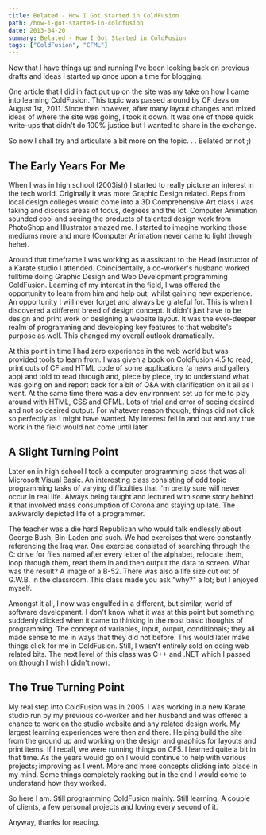 ```yaml
---
title: Belated - How I Got Started in ColdFusion
path: /how-i-got-started-in-coldfusion
date: 2013-04-20
summary: Belated - How I Got Started in ColdFusion
tags: ["ColdFusion", "CFML"]
---
```


Now that I have things up and running I've been looking back on previous drafts and ideas I started up once upon a time for blogging.

One article that I did in fact put up on the site was my take on how I came into learning ColdFusion. This topic was passed around by CF devs on August 1st, 2011. Since then however, after many layout changes and mixed ideas of where the site was going, I took it down. It was one of those quick write-ups that didn't do 100% justice but I wanted to share in the exchange.

So now I shall try and articulate a bit more on the topic. . . Belated or not ;)

## The Early Years For Me

When I was in high school (2003ish) I started to really picture an interest in the tech world. Originally it was more Graphic Design related. Reps from local design colleges would come into a 3D Comprehensive Art class I was taking and discuss areas of focus, degrees and the lot. Computer Animation sounded cool and seeing the products of talented design work from PhotoShop and Illustrator amazed me. I started to imagine working those mediums more and more (Computer Animation never came to light though hehe).

Around that timeframe I was working as a assistant to the Head Instructor of a Karate studio I attended. Coincidentally, a co-worker's husband worked fulltime doing Graphic Design and Web Development programming ColdFusion. Learning of my interest in the field, I was offered the opportunity to learn from him and help out; whilst gaining new experience. An opportunity I will never forget and always be grateful for. This is when I discovered a different breed of design concept. It didn't just have to be design and print work or designing a website layout. It was the ever-deeper realm of programming and developing key features to that website's purpose as well. This changed my overall outlook dramatically.

At this point in time I had zero experience in the web world but was provided tools to learn from. I was given a book on ColdFusion 4.5 to read, print outs of CF and HTML code of some applications (a news and gallery app) and told to read through and, piece by piece, try to understand what was going on and report back for a bit of Q&A with clarification on it all as I went. At the same time there was a dev environment set up for me to play around with HTML, CSS and CFML. Lots of trial and error of seeing desired and not so desired output. For whatever reason though, things did not click so perfectly as I might have wanted. My interest fell in and out and any true work in the field would not come until later.

## A Slight Turning Point

Later on in high school I took a computer programming class that was all Microsoft Visual Basic. An interesting class consisting of odd topic programming tasks of varying difficulties that I'm pretty sure will never occur in real life. Always being taught and lectured with some story behind it that involved mass consumption of Corona and staying up late. The awkwardly depicted life of a programmer.

The teacher was a die hard Republican who would talk endlessly about George Bush, Bin-Laden and such. We had exercises that were constantly referencing the Iraq war. One exercise consisted of searching through the C: drive for files named after every letter of the alphabet, relocate them, loop through them, read them in and then output the data to screen. What was the result? A image of a B-52. There was also a life size cut out of G.W.B. in the classroom. This class made you ask "why?" a lot; but I enjoyed myself.

Amongst it all, I now was engulfed in a different, but similar, world of software development. I don't know what it was at this point but something suddenly clicked when it came to thinking in the most basic thoughts of programming. The concept of variables, input, output, conditionals; they all made sense to me in ways that they did not before. This would later make things click for me in ColdFusion. Still, I wasn't entirely sold on doing web related bits. The next level of this class was C++ and .NET which I passed on (though I wish I didn't now).

## The True Turning Point

My real step into ColdFusion was in 2005. I was working in a new Karate studio run by my previous co-worker and her husband and was offered a chance to work on the studio website and any related design work. My largest learning experiences were then and there. Helping build the site from the ground up and working on the design and graphics for layouts and print items. If I recall, we were running things on CF5. I learned quite a bit in that time. As the years would go on I would continue to help with various projects; improving as I went. More and more concepts clicking into place in my mind. Some things completely racking but in the end I would come to understand how they worked.

So here I am. Still programming ColdFusion mainly. Still learning. A couple of clients, a few personal projects and loving every second of it.

Anyway, thanks for reading.